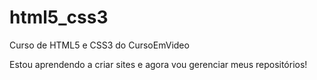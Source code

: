 # html5_css3
 Curso de HTML5 e CSS3 do CursoEmVideo

 Estou aprendendo a criar sites e agora vou gerenciar meus repositórios!

<a href="https://josimar140.github.io/html5_css3/exercicios/ex001/index.html"></a>